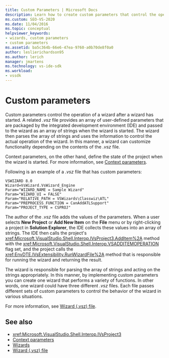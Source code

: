 ```yaml
---
title: Custom Parameters | Microsoft Docs
description: Learn how to create custom parameters that control the operation of a wizard after a wizard has started, by modifying a .vsz file.
ms.custom: SEO-VS-2020
ms.date: 11/04/2016
ms.topic: conceptual
helpviewer_keywords:
- wizards, custom parameters
- custom parameters
ms.assetid: ba5c364b-66e6-47ea-9760-a0b70de8f0a0
author: leslierichardson95
ms.author: lerich
manager: jmartens
ms.technology: vs-ide-sdk
ms.workload:
- vssdk
---
```

# Custom parameters
Custom parameters control the operation of a wizard after a wizard has started. A related *.vsz* file provides an array of user-defined parameters that are packaged by the integrated development environment (IDE) and passed to the wizard as an array of strings when the wizard is started. The wizard then parses the array of strings and uses the information to control the actual operation of the wizard. In this manner, a wizard can customize functionality depending on the contents of the *.vsz* file.

 Context parameters, on the other hand, define the state of the project when the wizard is started. For more information, see [Context parameters](../../extensibility/internals/context-parameters.md).

 Following is an example of a *.vsz* file that has custom parameters:

```
VSWIZARD 8.0
Wizard=VsWizard.VsWizard_Engine
Param="WIZARD_NAME = Sample Wizard"
Param="WIZARD_UI = FALSE"
Param="RELATIVE_PATH = VSWizards\Classwiz\ATL"
Param="PREPROCESS_FUNCTION = CanAddATLSupport"
Param="PROJECT_TYPE = CSPROJ"
```

 The author of the *.vsz* file adds the values of the parameters. When a user selects **New Project** or **Add New Item** on the **File** menu or by right-clicking a project in **Solution Explorer**, the IDE collects these values into an array of strings. The IDE then calls the project's <xref:Microsoft.VisualStudio.Shell.Interop.IVsProject3.AddItem%2A> method with the <xref:Microsoft.VisualStudio.Shell.Interop.VSADDITEMOPERATION> flag set, and the project calls the <xref:EnvDTE.IVsExtensibility.RunWizardFile%2A> method that is responsible for running the wizard and returning the result.

 The wizard is responsible for parsing the array of strings and acting on the strings appropriately. In this manner, by implementing custom parameters you can create one wizard that performs a variety of functions. In other words, one wizard could have three different *.vsz* files. Each file passes different sets of custom parameters to control the behavior of the wizard in various situations.

 For more information, see [Wizard (.vsz) file](../../extensibility/internals/wizard-dot-vsz-file.md).

## See also
- <xref:Microsoft.VisualStudio.Shell.Interop.IVsProject3>
- [Context parameters](../../extensibility/internals/context-parameters.md)
- [Wizards](../../extensibility/internals/wizards.md)
- [Wizard (.vsz) file](../../extensibility/internals/wizard-dot-vsz-file.md)
